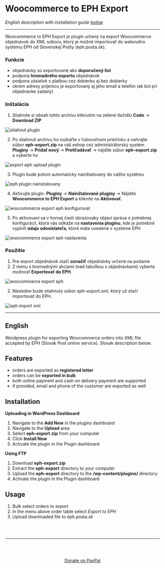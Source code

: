# Woocommerce to EPH Export
*English description with installation guide [below](#ENG).*

---

Woocommerce to EPH Export je plugin určený na export Woocommerce objednávok do XML súboru, ktorý je možné importovať do webového systému EPH od Slovenskej Pošty (eph.posta.sk).

### **Funkcie**
- objednávky sú exportované ako **doporučený list**
- podpora **hromadného exportu** objednávok
- podpora zásielok s platbou cez dobierku aj bez dobierky
- okrem adresy príjemcu je exportovaný aj jeho email a telefón (ak bol pri objednávke zadaný)

### **Inštalácia**

1. Stiahnite si obsah tohto archívu kliknutím na zelené tlačidlo **Code** -> **Download ZIP**

![stiahnut plugin](https://i.imgur.com/8Nfa3X9.png "Stiahnuť")

2. Po stiahnutí archívu ho rozbaľte v ľubovoľnom priečinku a nahrajte súbor **eph-export.zip** na váš eshop cez administrátorský systém. **Pluginy** -> **Pridať nový** -> **Prehľadávať** -> nájdite súbor **eph-export.zip** a vyberte ho

![export eph upload plugin](https://i.imgur.com/5S0LNsm.png "Upladnúť plugin")

3. Plugin bude potom automaticky nainštalovaný do vášho systému

![eph plugin nainstalovany](https://i.imgur.com/8x87FVB.png "Nainštalované")

4. Aktivujte plugin. **Pluginy** -> **Nainštalované pluginy** -> Nájdite **Woocommerce to EPH Export** a kliknite na **Aktivovať**. 

![woocommerce export eph konfigurovat](https://i.imgur.com/PeXAG16.png "Konfigurovať")

5. Po aktivovaní sa v hornej časti obrazovaky objaví správa o potrebnej konfigurácii, ktorá vás odkáže na **nastavenia pluginu**, kde je potrebné vyplniť **údaje odosielateľa**, ktoré máte uvedené v systéme EPH

![woocommerce export eph nastavenia](https://i.imgur.com/AI6coUz.png "Nastaviť")

### **Použitie**

1. Pre export objednávok stačí **označiť** objednávky určené na podanie
2. Z menu s hromadnými akciami (nad tabuľkou s objednávkami) vyberte možnosť **Exportovať do EPH**.

![woocommerce export eph](https://i.imgur.com/D8BHtM7.png "Exportovať do EPH")

2. Následne bude stiahnutý súbor *eph-export.xml*, ktorý už stačí importovať do EPH.

![eph import xml](https://i.imgur.com/Z02YBaP.png "Exportovať do EPH")

---

## **<a name="ENG"></a>English**
Wordpress plugin for exporting Woocommerce orders into XML file accepted by EPH (Slovak Post online service). Slovak description below.

## **Features**
- orders are exported as **registered letter**
- orders can be **exported in bulk**
- both online payment and cash on delivery payment are supported
- if provided, email and phone of the customer are exported as well

## **Installation**

**Uploading in WordPress Dashboard**
1. Navigate to the **Add New** in the plugins dashboard
2. Navigate to the **Upload** area
3. Select **eph-export.zip** from your computer
4. Click **Install Now**
5. Activate the plugin in the Plugin dashboard

**Using FTP**
1. Download **eph-export.zip**
2. Extract the **eph-export** directory to your computer
3. Upload the **eph-export** directory to the **/wp-content/plugins/** directory
4. Activate the plugin in the Plugin dashboard

## **Usage**
1. Bulk select orders to export
2. In the menu above order table select *Export to EPH*
3. Upload downloaded file to eph.posta.sk

<br>
<br>

---
<br>
<br>

<p style="text-align: center;">
 <a href="http://cutt.ly/eph-export">Donate on PayPal</a>
</p>
